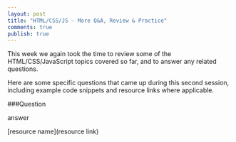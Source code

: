 ```yaml
---
layout: post
title: "HTML/CSS/JS - More Q&A, Review & Practice"
comments: true
publish: true
---
```


This week we again took the time to review some of the HTML/CSS/JavaScript topics covered so far, and to answer any related questions.

Here are some specific questions that came up during this second session, including example code snippets and resource links where applicable.


###Question

answer


[resource name](resource link)



